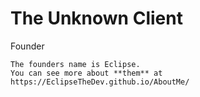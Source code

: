 # The Unknown Client
Founder
```
The founders name is Eclipse.
You can see more about **them** at https://EclipseTheDev.github.io/AboutMe/
